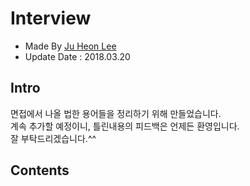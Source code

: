 # Interview
- Made By <a href="https://github.com/awdsza">Ju Heon Lee</a>
- Update Date : 2018.03.20

## Intro
면접에서 나올 법한 용어들을 정리하기 위해 만들었습니다.
<br/>계속 추가할 예정이니, 틀린내용의 피드백은 언제든 환영입니다.
<br/>잘 부탁드리겠습니다.^^

## Contents

